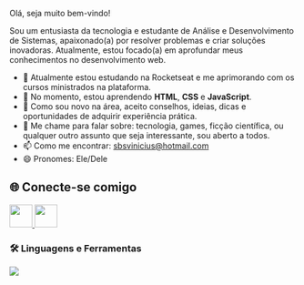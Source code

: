 Olá, seja muito bem-vindo!

<p align="left">
  Sou um entusiasta da tecnologia e estudante de Análise e Desenvolvimento de Sistemas, apaixonado(a) por resolver problemas e criar soluções inovadoras. Atualmente, estou focado(a) em aprofundar meus conhecimentos no desenvolvimento web.
</p>

- 🔭 Atualmente estou estudando na Rocketseat e me aprimorando com os cursos ministrados na plataforma.
- 🌱 No momento, estou aprendendo **HTML**, **CSS** e **JavaScript**.
- 🤔 Como sou novo na área, aceito conselhos, ideias, dicas e oportunidades de adquirir experiência prática.
- 💬 Me chame para falar sobre: tecnologia, games, ficção científica, ou qualquer outro assunto que seja interessante, sou aberto a todos.
- 📫 Como me encontrar: [sbsvinicius@hotmail.com](mailto:sbsvinicius@hotmail.com)
- 😄 Pronomes: Ele/Dele

## 🌐 Conecte-se comigo

<a href="https://www.linkedin.com/in/vinicius-soares" target="_blank">
  <img src="https://cdn.jsdelivr.net/gh/devicons/devicon/icons/linkedin/linkedin-original.svg" width="40" height="40"/>
</a>
<a href="https://www.instagram.com/vinicius-soares" target="_blank">
  <img src="https://cdn.jsdelivr.net/gh/devicons/devicon/icons/instagram/instagram-original.svg" width="40" height="40"/>
</a>


### 🛠️ Linguagens e Ferramentas

<p align="left">
  <a href="https://skillicons.dev">
    <img src="https://skillicons.dev/icons?i=html,css,js,git,vscode,python&perline=7" />
  </a>
</p>
